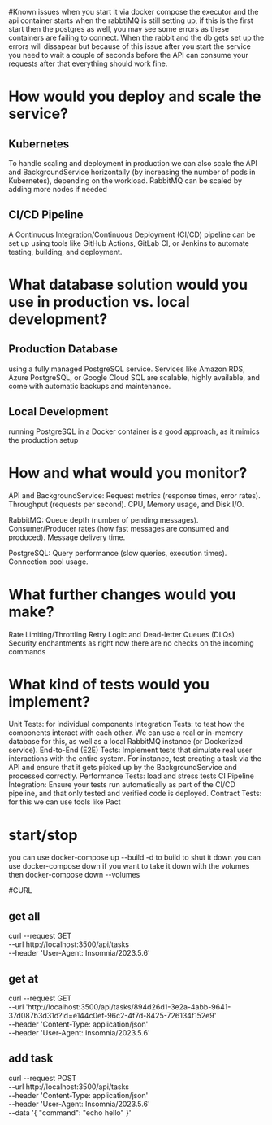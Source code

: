 #Known issues
when you start it via docker compose the executor and the api container starts when the rabbtiMQ is still setting up, if this is the first start then the postgres as well, you may see some errors as these 
containers are failing to connect. When the rabbit and the db gets set up the errors will dissapear but because of this issue after you start the service you need to wait a couple of seconds before the API can consume your requests
after that everything should work fine.

# How would you deploy and scale the service?

## Kubernetes
To handle scaling and deployment in production
we can also scale the API and BackgroundService horizontally (by increasing the number of pods in Kubernetes), 
depending on the workload. RabbitMQ can be scaled by adding more nodes if needed
## CI/CD Pipeline
A Continuous Integration/Continuous Deployment (CI/CD) pipeline can be set up using tools like GitHub Actions, GitLab CI, or Jenkins to automate testing, building, and deployment.

# What database solution would you use in production vs. local development?
## Production Database
using a fully managed PostgreSQL service. Services like Amazon RDS, Azure PostgreSQL, or Google Cloud SQL are scalable, highly available, and come with automatic backups and maintenance.
## Local Development
running PostgreSQL in a Docker container is a good approach, as it mimics the production setup

# How and what would you monitor?

API and BackgroundService:
	Request metrics (response times, error rates).
	Throughput (requests per second).
	CPU, Memory usage, and Disk I/O.

RabbitMQ:
	Queue depth (number of pending messages).
	Consumer/Producer rates (how fast messages are consumed and produced).
	Message delivery time.

PostgreSQL:
	Query performance (slow queries, execution times).
	Connection pool usage.
	
# What further changes would you make?
Rate Limiting/Throttling
Retry Logic and Dead-letter Queues (DLQs)
Security enchantments as right now there are no checks on the incoming commands

# What kind of tests would you implement?
Unit Tests: for individual components
Integration Tests: to test how the components interact with each other. We can use a real or in-memory database for this, as well as a local RabbitMQ instance (or Dockerized service).
End-to-End (E2E) Tests: Implement tests that simulate real user interactions with the entire system. For instance, test creating a task via the API and ensure that it gets picked up by the BackgroundService and processed correctly.
Performance Tests: load and stress tests
CI Pipeline Integration: Ensure your tests run automatically as part of the CI/CD pipeline, and that only tested and verified code is deployed.
Contract Tests: for this we can use tools like Pact

# start/stop
you can use docker-compose up --build -d to build 
to shut it down you can use docker-compose down
if you want to take it down with the volumes then 
docker-compose down --volumes

#CURL
## get all
curl --request GET \
  --url http://localhost:3500/api/tasks \
  --header 'User-Agent: Insomnia/2023.5.6'

## get at
curl --request GET \
  --url 'http://localhost:3500/api/tasks/894d26d1-3e2a-4abb-9641-37d087b3d31d?id=e144c0ef-96c2-4f7d-8425-726134f152e9' \
  --header 'Content-Type: application/json' \
  --header 'User-Agent: Insomnia/2023.5.6'

## add task
curl --request POST \
  --url http://localhost:3500/api/tasks \
  --header 'Content-Type: application/json' \
  --header 'User-Agent: Insomnia/2023.5.6' \
  --data '{
  "command": "echo hello"
}'